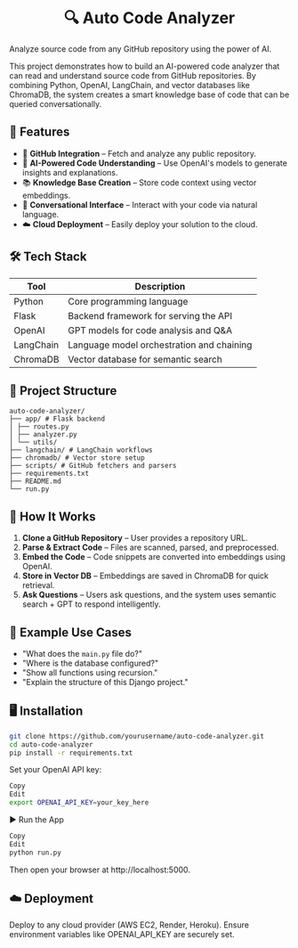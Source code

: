 
<h1 align="center"> 🔍 Auto Code Analyzer</h1>

Analyze source code from any GitHub repository using the power of AI.

This project demonstrates how to build an AI-powered code analyzer that can read and understand source code from GitHub repositories. By combining Python, OpenAI, LangChain, and vector databases like ChromaDB, the system creates a smart knowledge base of code that can be queried conversationally.



## 🚀 Features

- 🔗 **GitHub Integration** – Fetch and analyze any public repository.
- 🧠 **AI-Powered Code Understanding** – Use OpenAI's models to generate insights and explanations.
- 📚 **Knowledge Base Creation** – Store code context using vector embeddings.
- 💬 **Conversational Interface** – Interact with your code via natural language.
- ☁️ **Cloud Deployment** – Easily deploy your solution to the cloud.



## 🛠️ Tech Stack

| Tool        | Description                                   |
|-------------|-----------------------------------------------|
| Python      | Core programming language                     |
| Flask       | Backend framework for serving the API         |
| OpenAI      | GPT models for code analysis and Q&A          |
| LangChain   | Language model orchestration and chaining     |
| ChromaDB    | Vector database for semantic search           |



## 📂 Project Structure
```
auto-code-analyzer/
├── app/ # Flask backend
│ ├── routes.py
│ ├── analyzer.py
│ └── utils/
├── langchain/ # LangChain workflows
├── chromadb/ # Vector store setup
├── scripts/ # GitHub fetchers and parsers
├── requirements.txt
├── README.md
└── run.py
```

## 📌 How It Works

1. **Clone a GitHub Repository** – User provides a repository URL.
2. **Parse & Extract Code** – Files are scanned, parsed, and preprocessed.
3. **Embed the Code** – Code snippets are converted into embeddings using OpenAI.
4. **Store in Vector DB** – Embeddings are saved in ChromaDB for quick retrieval.
5. **Ask Questions** – Users ask questions, and the system uses semantic search + GPT to respond intelligently.


## 🧪 Example Use Cases

- "What does the `main.py` file do?"
- "Where is the database configured?"
- "Show all functions using recursion."
- "Explain the structure of this Django project."


## 🖥️ Installation

```bash
git clone https://github.com/yourusername/auto-code-analyzer.git
cd auto-code-analyzer
pip install -r requirements.txt
```
Set your OpenAI API key:

```bash
Copy
Edit
export OPENAI_API_KEY=your_key_here
```

▶️ Run the App
```bash
Copy
Edit
python run.py
```
Then open your browser at http://localhost:5000.


## ☁️ Deployment
Deploy to any cloud provider (AWS EC2, Render, Heroku). Ensure environment variables like OPENAI_API_KEY are securely set.

